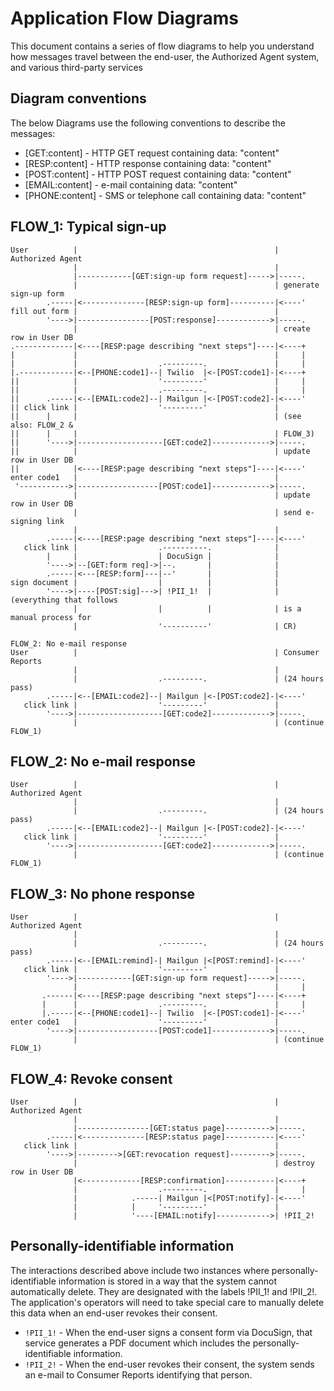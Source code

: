 # Application Flow Diagrams
This document contains a series of flow diagrams to help you understand how messages travel between the end-user, the Authorized Agent system, and various third-party services

## Diagram conventions
The below Diagrams use the following conventions to describe the messages:
* [GET:content] - HTTP GET request containing data: "content"
* [RESP:content] - HTTP response containing data: "content"
* [POST:content] - HTTP POST request containing data: "content"
* [EMAIL:content] - e-mail containing data: "content"
* [PHONE:content] - SMS or telephone call containing data: "content"

## FLOW_1: Typical sign-up
```
User          |                                            | Authorized Agent
              |                                            |
              |------------[GET:sign-up form request]----->|-----.
              |                                            | generate sign-up form
        .-----|<--------------[RESP:sign-up form]----------|<----'
fill out form |                                            |
        '---->|----------------[POST:response]------------>|-----.
              |                                            | create row in User DB
.-------------|<----[RESP:page describing "next steps"]----|<----+
|             |                                            |     |
|             |                  .---------.               |     |
|.------------|<--[PHONE:code1]--| Twilio  |<-[POST:code1]-|<----+
||            |                  '---------'               |     |
||            |                  .---------.               |     |
||      .-----|<--[EMAIL:code2]--| Mailgun |<-[POST:code2]-|<----'
|| click link |                  '---------'               |
||      |     |                                            | (see also: FLOW_2 &
||      |     |                                            | FLOW_3)
||      '---->|-------------------[GET:code2]------------->|-----.
||            |                                            | update row in User DB
||            |<----[RESP:page describing "next steps"]----|<----'
enter code1   |                                            |
 '----------->|------------------[POST:code1]------------->|-----.
              |                                            | update row in User DB
              |                                            | send e-signing link
              |                                            | 
        .-----|<----[RESP:page describing "next steps"]----|<----'
   click link |                  .----------.              |
        |     |                  | DocuSign |              |
        '---->|--[GET:form req]->|--.       |              |
        .-----|<---[RESP:form]---|--'       |              |
sign document |                  |          |              |
        '---->|----[POST:sig]--->| !PII_1!  |              | (everything that follows
              |                  |          |              | is a manual process for
              |                  '----------'              | CR)

FLOW_2: No e-mail response
User          |                                            | Consumer Reports
              |                                            |
              |                  .---------.               | (24 hours pass)
        .-----|<--[EMAIL:code2]--| Mailgun |<-[POST:code2]-|<----'
   click link |                  '---------'               |
        '---->|-------------------[GET:code2]------------->|-----.
              |                                            | (continue FLOW_1)
```


## FLOW_2: No e-mail response
```
User          |                                            | Authorized Agent
              |                                            |
              |                  .---------.               | (24 hours pass)
        .-----|<--[EMAIL:code2]--| Mailgun |<-[POST:code2]-|<----'
   click link |                  '---------'               |
        '---->|-------------------[GET:code2]------------->|-----.
              |                                            | (continue FLOW_1)
```
## FLOW_3: No phone response
```
User          |                                            | Authorized Agent
              |                                            |
              |                  .---------.               | (24 hours pass)
        .-----|<--[EMAIL:remind]-| Mailgun |<[POST:remind]-|<----'
   click link |                  '---------'               |
        '---->|------------[GET:sign-up form request]----->|-----.
              |                                            |     |
       .------|<----[RESP:page describing "next steps"]----|<----+
       |      |                  .---------.               |     |
       |.-----|<--[PHONE:code1]--| Twilio  |<-[POST:code1]-|<----'
enter code1   |                  '---------'               |
        '---->|------------------[POST:code1]------------->|-----.
              |                                            | (continue FLOW_1)
```

## FLOW_4: Revoke consent
```
User          |                                            | Authorized Agent
              |                                            |
              |----------------[GET:status page]---------->|-----.
        .-----|<--------------[RESP:status page]-----------|<----'
   click link |                                            |
        '---->|--------->[GET:revocation request]--------->|-----.
              |                                            | destroy row in User DB
              |<-------------[RESP:confirmation]-----------|<----+
              |                  .---------.               |     |
              |            .-----| Mailgun |<[POST:notify]-|<----'
              |            |     '---------'               |
              |            '----[EMAIL:notify]------------>| !PII_2!
```
## Personally-identifiable information
The interactions described above include two instances where personally-identifiable information is stored in a way that the system cannot automatically delete. They are designated with the labels !PII_1! and !PII_2!. The application's operators will need to take special care to manually delete this data when an end-user revokes their consent.
* `!PII_1!` - When the end-user signs a consent form via DocuSign, that service generates a PDF document which includes the personally-identifiable information.
* `!PII_2!` - When the end-user revokes their consent, the system sends an e-mail to Consumer Reports identifying that person.

